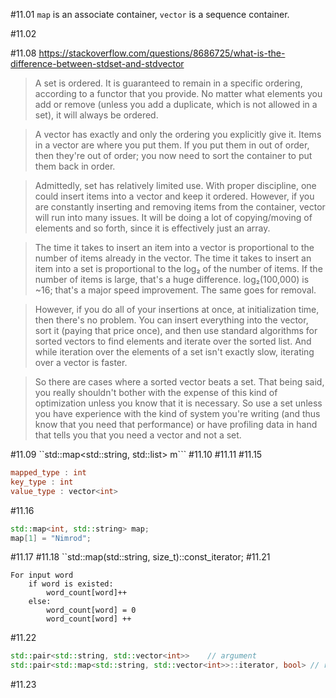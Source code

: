 #11.01
```map``` is an associate container, ```vector``` is a sequence container.

#11.02

#11.08
https://stackoverflow.com/questions/8686725/what-is-the-difference-between-stdset-and-stdvector
>A set is ordered. It is guaranteed to remain in a specific ordering, according to a functor that you provide. No matter what elements you add or remove (unless you add a duplicate, which is not allowed in a set), it will always be ordered.

>A vector has exactly and only the ordering you explicitly give it. Items in a vector are where you put them. If you put them in out of order, then they're out of order; you now need to sort the container to put them back in order.

>Admittedly, set has relatively limited use. With proper discipline, one could insert items into a vector and keep it ordered. However, if you are constantly inserting and removing items from the container, vector will run into many issues. It will be doing a lot of copying/moving of elements and so forth, since it is effectively just an array.

>The time it takes to insert an item into a vector is proportional to the number of items already in the  vector. The time it takes to insert an item into a set is proportional to the log₂ of the number of items. If the number of items is large, that's a huge difference. log₂(100,000) is ~16; that's a major speed improvement. The same goes for removal.

>However, if you do all of your insertions at once, at initialization time, then there's no problem. You can insert everything into the vector, sort it (paying that price once), and then use standard algorithms for sorted vectors to find elements and iterate over the sorted list. And while iteration over the elements of a set isn't exactly slow, iterating over a vector is faster.

>So there are cases where a sorted vector beats a set. That being said, you really shouldn't bother with the expense of this kind of optimization unless you know that it is necessary. So use a set unless you have experience with the kind of system you're writing (and thus know that you need that performance) or have profiling data in hand that tells you that you need a vector and not a set.

#11.09
``std::map<std::string, std::list<unsigned int>> m```
#11.10
#11.11
#11.15
```cpp
mapped_type : int  
key_type : int  
value_type : vector<int>
```
#11.16
```cpp
std::map<int, std::string> map;
map[1] = "Nimrod";
```
#11.17
#11.18
``std::map(std::string, size_t)::const_iterator;
#11.21
```
For input word
    if word is existed:
        word_count[word]++
    else:
        word_count[word] = 0
        word_count[word] ++
```
#11.22
```cpp
std::pair<std::string, std::vector<int>>    // argument
std::pair<std::map<std::string, std::vector<int>>::iterator, bool> // return
```
#11.23
